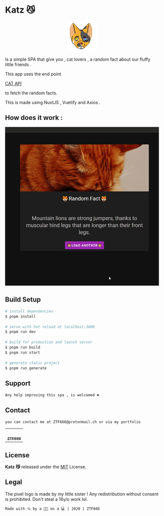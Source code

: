 # Katz 😼

<div align="center">
<img src="assets/catto.gif" >
</div>

<p>Is a simple SPA that give you , cat lovers , a random fact about our fluffy little friends .</p>
<p>This app uses the end point</p>

[CAT API](https://catfact.ninja/)

<p>to fetch the random facts.</p>

<p>This is made using NuxtJS , Vuetify and Axios .</p>

## How does it work :

<div align="center">
<img src="assets/katz.gif" >
</div>


## Build Setup

```bash
# install dependencies
$ pnpm install

# serve with hot reload at localhost:3000
$ pnpm run dev

# build for production and launch server
$ pnpm run build
$ pnpm run start

# generate static project
$ pnpm run generate
```

## Support

```
Any help improving this spa , is welcomed ❤️
```

## Contact

```
you can contact me at ZTF666@protonmail.ch or via my portfolio
```

<div align="center">

<table>
  <tr>
    <td align="center"><a href="https://ztfportfolio.web.app/" target='_blank'><img src="https://avatars1.githubusercontent.com/u/32502988?v=4" width="100px;" alt=""/><br /><sub><b>ZTF666</b></sub></a></td>
  </tr>
</table>

</div>


## License

**Katz 😼** released under the [MIT](LICENSE) License.

## Legal
The pixel logo is made by my little sister !
Any redistribution without consent is prohibited.
Don't steal a 16y/o work lol.

```
Made with 💘 by a 👨‍💻 on a 💻 | 2020 | ZTF666
```